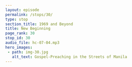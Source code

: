 ```yaml
---
layout: episode
permalink: /stops/30/
type: stop
section_title: 1969 and Beyond
title: New Beginning
page_rank: 30
stop_id: 30
audio_file: hc-07-04.mp3
hero_images:
 - path: img-30.jpg
   alt_text: Gospel-Preaching in the Streets of Manila 
---
```


<!--- TRANSCRIPT
The brothers and sisters experienced renewed fervor and vitality to preach the gospel. Gospel marches were held in the streets of Manila.
-->
